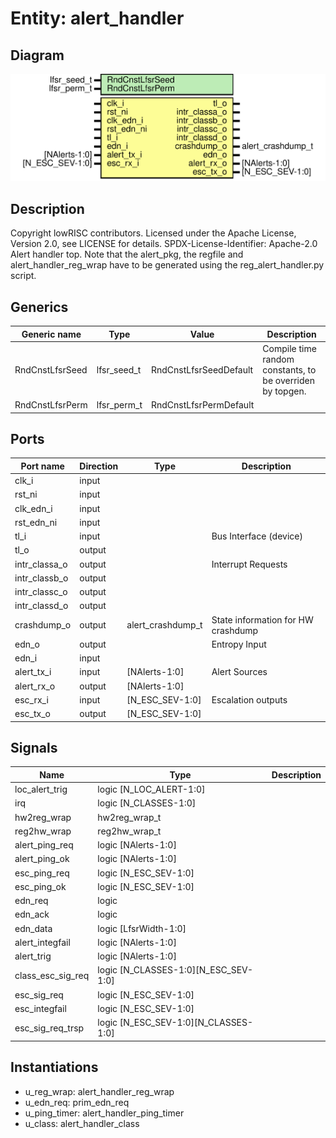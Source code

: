 # Entity: alert_handler

## Diagram

![Diagram](alert_handler.svg "Diagram")
## Description

Copyright lowRISC contributors.
 Licensed under the Apache License, Version 2.0, see LICENSE for details.
 SPDX-License-Identifier: Apache-2.0
 Alert handler top.
 Note that the alert_pkg, the regfile and alert_handler_reg_wrap
 have to be generated using the reg_alert_handler.py script.
 
## Generics

| Generic name    | Type        | Value                  | Description                                                |
| --------------- | ----------- | ---------------------- | ---------------------------------------------------------- |
| RndCnstLfsrSeed | lfsr_seed_t | RndCnstLfsrSeedDefault | Compile time random constants, to be overriden by topgen.  |
| RndCnstLfsrPerm | lfsr_perm_t | RndCnstLfsrPermDefault |                                                            |
## Ports

| Port name     | Direction | Type              | Description                        |
| ------------- | --------- | ----------------- | ---------------------------------- |
| clk_i         | input     |                   |                                    |
| rst_ni        | input     |                   |                                    |
| clk_edn_i     | input     |                   |                                    |
| rst_edn_ni    | input     |                   |                                    |
| tl_i          | input     |                   | Bus Interface (device)             |
| tl_o          | output    |                   |                                    |
| intr_classa_o | output    |                   | Interrupt Requests                 |
| intr_classb_o | output    |                   |                                    |
| intr_classc_o | output    |                   |                                    |
| intr_classd_o | output    |                   |                                    |
| crashdump_o   | output    | alert_crashdump_t | State information for HW crashdump |
| edn_o         | output    |                   | Entropy Input                      |
| edn_i         | input     |                   |                                    |
| alert_tx_i    | input     | [NAlerts-1:0]     | Alert Sources                      |
| alert_rx_o    | output    | [NAlerts-1:0]     |                                    |
| esc_rx_i      | input     | [N_ESC_SEV-1:0]   | Escalation outputs                 |
| esc_tx_o      | output    | [N_ESC_SEV-1:0]   |                                    |
## Signals

| Name              | Type                                 | Description |
| ----------------- | ------------------------------------ | ----------- |
| loc_alert_trig    | logic [N_LOC_ALERT-1:0]              |             |
| irq               | logic [N_CLASSES-1:0]                |             |
| hw2reg_wrap       | hw2reg_wrap_t                        |             |
| reg2hw_wrap       | reg2hw_wrap_t                        |             |
| alert_ping_req    | logic [NAlerts-1:0]                  |             |
| alert_ping_ok     | logic [NAlerts-1:0]                  |             |
| esc_ping_req      | logic [N_ESC_SEV-1:0]                |             |
| esc_ping_ok       | logic [N_ESC_SEV-1:0]                |             |
| edn_req           | logic                                |             |
| edn_ack           | logic                                |             |
| edn_data          | logic [LfsrWidth-1:0]                |             |
| alert_integfail   | logic [NAlerts-1:0]                  |             |
| alert_trig        | logic [NAlerts-1:0]                  |             |
| class_esc_sig_req | logic [N_CLASSES-1:0][N_ESC_SEV-1:0] |             |
| esc_sig_req       | logic [N_ESC_SEV-1:0]                |             |
| esc_integfail     | logic [N_ESC_SEV-1:0]                |             |
| esc_sig_req_trsp  | logic [N_ESC_SEV-1:0][N_CLASSES-1:0] |             |
## Instantiations

- u_reg_wrap: alert_handler_reg_wrap
- u_edn_req: prim_edn_req
- u_ping_timer: alert_handler_ping_timer
- u_class: alert_handler_class
